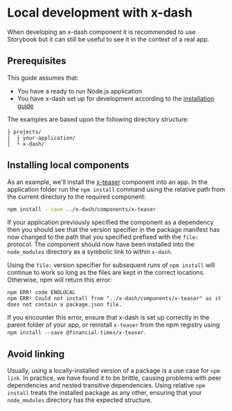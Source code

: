 # Local development with x-dash

When developing an x-dash component it is recommended to use Storybook but it can still be useful to see it in the context of a real app.


## Prerequisites

This guide assumes that:

  - You have a ready to run Node.js application
  - You have x-dash set up for development according to the [installation guide]

The examples are based upon the following directory structure:

```
├ projects/
│  ├ your-application/
│  └ x-dash/
```

[installation guide]: /docs/get-started/installation


## Installing local components

As an example, we'll install the [x-teaser] component into an app. In the application folder run the `npm install` command using the relative path from the current directory to the required component:

```sh
npm install --save ../x-dash/components/x-teaser
```

If your application previously specified the component as a dependency then you should see that the version specifier in the package manifest has now changed to the path that you specified prefixed with the `file:` protocol. The component should now have been installed into the `node_modules` directory as a symbolic link to within `x-dash`.

Using the `file:` version specifier for subsequent runs of `npm install` will continue to work so long as the files are kept in the correct locations. Otherwise, npm will return this error:

```
npm ERR! code ENOLOCAL
npm ERR! Could not install from "../x-dash/components/x-teaser" as it does not contain a package.json file.
```

If you encounter this error, ensure that x-dash is set up correctly in the parent folder of your app, or reinstall `x-teaser` from the npm registry using `npm install --save @financial-times/x-teaser`.

[x-teaser]: /components/x-teaser


## Avoid linking

Usually, using a locally-installed version of a package is a use case for `npm link`. In practice, we have found it to be brittle, causing problems with peer dependencies and nested transitive dependencies. Using relative `npm install` treats the installed package as any other, ensuring that your `node_modules` directory has the expected structure.
